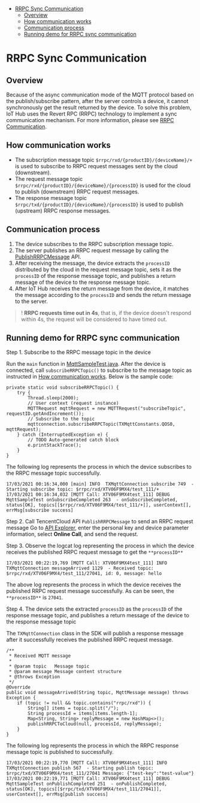 * [RRPC Sync Communication](#RRPC-Sync-Communication)
  * [Overview](#Overview)
  * [How communication works](#How-communication-works)
  * [Communication process](#Communication-process)
  * [Running demo for RRPC sync communication](#Running-demo-for-RRPC-sync-communication)

# RRPC Sync Communication
## Overview
Because of the async communication mode of the MQTT protocol based on the publish/subscribe pattern, after the server controls a device, it cannot synchronously get the result returned by the device. To solve this problem, IoT Hub uses the Revert RPC (RRPC) technology to implement a sync communication mechanism. For more information, please see [RRPC Communication](https://cloud.tencent.com/document/product/634/47334).

## How communication works
* The subscription message topic `$rrpc/rxd/{productID}/{deviceName}/+` is used to subscribe to RRPC request messages sent by the cloud (downstream).
* The request message topic `$rrpc/rxd/{productID}/{deviceName}/{processID}` is used for the cloud to publish (downstream) RRPC request messages.
* The response message topic `$rrpc/txd/{productID}/{deviceName}/{processID}` is used to publish (upstream) RRPC response messages.

## Communication process
1. The device subscribes to the RRPC subscription message topic.
2. The server publishes an RRPC request message by calling the [PublishRRPCMessage](https://cloud.tencent.com/document/product/634/47078) API.
3. After receiving the message, the device extracts the `processID` distributed by the cloud in the request message topic, sets it as the `processID` of the response message topic, and publishes a return message of the device to the response message topic.
4. After IoT Hub receives the return message from the device, it matches the message according to the `processID` and sends the return message to the server.
>! **RRPC requests time out in 4s**, that is, if the device doesn't respond within 4s, the request will be considered to have timed out.

## Running demo for RRPC sync communication

Step 1. Subscribe to the RRPC message topic in the device

Run the `main` function in [MqttSampleTest.java](../../src/test/java/com/tencent/iot/hub/device/java/core/mqtt/MqttSampleTest.java). After the device is connected, call `subscribeRRPCTopic()` to subscribe to the message topic as instructed in [How communication works](#How-communication-works). Below is the sample code:

```
private static void subscribeRRPCTopic() {
    try {
        Thread.sleep(2000);
        // User context (request instance)
        MQTTRequest mqttRequest = new MQTTRequest("subscribeTopic", requestID.getAndIncrement());
        // Subscribe to the topic
        mqttconnection.subscribeRRPCTopic(TXMqttConstants.QOS0, mqttRequest);
    } catch (InterruptedException e) {
        // TODO Auto-generated catch block
        e.printStackTrace();
    }
}
```

The following log represents the process in which the device subscribes to the RRPC message topic successfully.
```
17/03/2021 00:16:34,000 [main] INFO  TXMqttConnection subscribe 749  - Starting subscribe topic: $rrpc/rxd/XTV06F9MX4/test_111/+
17/03/2021 00:16:34,032 [MQTT Call: XTV06F9MX4test_111] DEBUG MqttSampleTest onSubscribeCompleted 263  - onSubscribeCompleted, status[OK], topics[[$rrpc/rxd/XTV06F9MX4/test_111/+]], userContext[], errMsg[subscribe success]
```

Step 2. Call TencentCloud API `PublishRRPCMessage` to send an RRPC request message
Go to [API Explorer](https://console.cloud.tencent.com/api/explorer?Product=iotcloud&Version=2018-06-14&Action=PublishRRPCMessage&SignVersion=), enter the personal key and device parameter information, select **Online Call**, and send the request.

Step 3. Observe the logcat log representing the process in which the device receives the published RRPC request message to get the `**processID**` 

```
17/03/2021 00:22:19,769 [MQTT Call: XTV06F9MX4test_111] INFO  TXMqttConnection messageArrived 1129  - Received topic: $rrpc/rxd/XTV06F9MX4/test_111/27041, id: 0, message: hello
```
The above log represents the process in which the device receives the published RRPC request message successfully. As can be seen, the `**processID**` is `27041`.

Step 4. The device sets the extracted `processID` as the `processID` of the response message topic, and publishes a return message of the device to the response message topic

The `TXMqttConnection` class in the SDK will publish a response message after it successfully receives the published RRPC request message.
```
/**
 * Received MQTT message
 *
 * @param topic   Message topic
 * @param message Message content structure
 * @throws Exception
 */
@Override
public void messageArrived(String topic, MqttMessage message) throws Exception {
    if (topic != null && topic.contains("rrpc/rxd")) {
        String[] items = topic.split("/");
        String processId = items[items.length-1];
        Map<String, String> replyMessage = new HashMap<>();
        publishRRPCToCloud(null, processId, replyMessage);
    }
}
```

The following log represents the process in which the RRPC response message topic is published to successfully.
```
17/03/2021 00:22:19,770 [MQTT Call: XTV06F9MX4test_111] INFO  TXMqttConnection publish 567  - Starting publish topic: $rrpc/txd/XTV06F9MX4/test_111/27041 Message: {"test-key":"test-value"}
17/03/2021 00:22:19,771 [MQTT Call: XTV06F9MX4test_111] DEBUG MqttSampleTest onPublishCompleted 251  - onPublishCompleted, status[OK], topics[[$rrpc/txd/XTV06F9MX4/test_111/27041]],  userContext[], errMsg[publish success]
```
